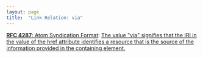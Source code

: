 ```yaml
---
layout: page
title:  "Link Relation: via"
---
```


[**RFC 4287**: Atom Syndication Format](/specs/IETF/RFC/4287 "Atom is an XML-based document format that describes lists of related information known as &#34;feeds&#34;. Feeds are composed of a number of items, known as &#34;entries&#34;, each with an extensible set of attached metadata. For example, each entry has a title."): [The value "via" signifies that the IRI in the value of the href attribute identifies a resource that is the source of the information provided in the containing element.]()

